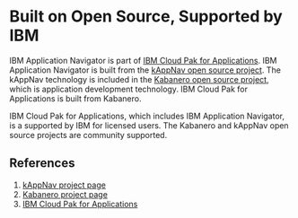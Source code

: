 # Built on Open Source, Supported by IBM

IBM Application Navigator is part of 
[IBM Cloud Pak for Applications](https://www.ibm.com/support/knowledgecenter/SSCSJL/welcome.html).  IBM Application Navigator is built from the [kAppNav open source project](https://github.com/kappnav).  The kAppNav technology is included in 
the [Kabanero open source project](https://kabanero.io), which is application development technology.  IBM Cloud Pak for Applications is built from Kabanero.  

IBM Cloud Pak for Applications, which includes IBM Application Navigator, is a supported by IBM for licensed users.  The Kabanero and kAppNav open source projects are community supported. 

## References 

1. [kAppNav project page](https://kappnav.io)
1. [Kabanero project page](https://kabanero.io/)
1. [IBM Cloud Pak for Applications](https://www.ibm.com/support/knowledgecenter/SSCSJL/welcome.html)
